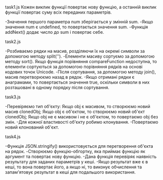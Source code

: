 task1.js
Кожен виклик функції повертає нову функцію, а останній виклик функції повертає суму всіх переданих параметрів.

-Значення першого параметра num зберігається у змінній sum.
-Якщо значення num є undefined, то повертається значення sum.
-Функція addNext() додає число до sum і повертає себе.

task2.js

-Розбиваємо рядки на масив, розділяючи їх на окремі символи за допомогою методу split('').
-Елементи масиву сортуємо за допомогою методу sort(). Якщо функція порівняння compareFunction недоступна, то елементи сортуються за допомогою порівняння рядків на основі кодових точок Unicode.
-Після сортування, за допомогою методу join(), масив перетворюємо назад в рядок.
-Якщо отримані рядки є анаграмами, то повертається значення true, оскільки символи в них розташовані в одному порядку після сортування.

task3.js

-Перевіряємо тип об'єкту:
    Якщо obj є масивом, то створюємо новий масив clonedObj;
    Якщо obj є об'єктом, то створюємо новий об'єкт clonedObj;
    Якщо obj не є масивом і не є об'єктом, то повертаємо obj без змін.
-Для кожної властивості об'єкту робимо клонування.
-Повертаємо новий клонований об'єкт.

task4.js 

-Функція JSON.stringify() використовується для перетворення об'єкта на рядок.
-Cтворюємо функцію-обгортку, яка приймає функцію як аргумент та повертає нову функцію.
-Дана функція перевіряє наявність результату для заданих параметрів у кеші.
-Якщо результат вже є в кеші, то вона повертає його, а якщо ні, то виконує обчислення та запам'ятовує результат в кеші для подальшого використання.